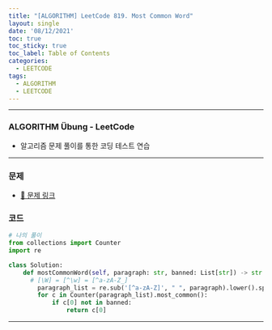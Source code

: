 ```yaml
---
title: "[ALGORITHM] LeetCode 819. Most Common Word"
layout: single
date: '08/12/2021'
toc: true
toc_sticky: true
toc_label: Table of Contents
categories:
  - LEETCODE
tags:
  - ALGORITHM
  - LEETCODE
---
```


---
### ALGORITHM Übung - LeetCode
* 알고리즘 문제 풀이를 통한 코딩 테스트 연습

---

### 문제
* [🔗 문제 링크](https://leetcode.com/problems/most-common-word/)

### 코드 
```python
# 나의 풀이
from collections import Counter
import re

class Solution:
    def mostCommonWord(self, paragraph: str, banned: List[str]) -> str:
      # [\W] = [^\w] = [^a-zA-Z_]
        paragraph_list = re.sub('[^a-zA-Z]', " ", paragraph).lower().split()
        for c in Counter(paragraph_list).most_common():
            if c[0] not in banned:
                return c[0]
```

---